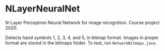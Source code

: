 # NLayerNeuralNet
N-Layer Perceptron Neural Network for image recognition. Course project 2020.

Detects hand symbols 1, 2, 3, 4, and 5, in bitmap format. Images in proper format are stored in the bitmaps folder. To test, run ```NetworkBitmaps.java```.
